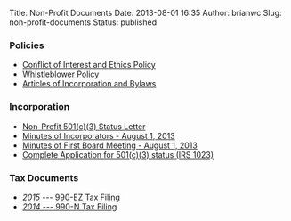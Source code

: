Title: Non-Profit Documents
Date: 2013-08-01 16:35
Author: brianwc
Slug: non-profit-documents
Status: published

### Policies

 - [Conflict of Interest and Ethics
    Policy]({filename}/pdf/005-COI_and_Ethics_policy.pdf)
 - [Whistleblower Policy]({filename}/pdf/Whistleblower-Policy.pdf)
 - [Articles of Incorporation and Bylaws]({filename}/pdf/Articles_of_Incorporation_and_Bylaws.pdf)


### Incorporation

-   [Non-Profit 501(c)(3) Status
    Letter]({filename}/pdf/006-non-profit-status-letter-redacted.pdf)
-   [Minutes of Incorporators - August 1,
    2013]({filename}/pdf/003-minutes_incorporators.pdf)
-   [Minutes of First Board Meeting - August 1,
    2013]({filename}/pdf/004-mins_1st_bd_mtg-signed.pdf)
-   [Complete Application for 501(c)(3) status (IRS
    1023)]({filename}/pdf/irs-1023-free-law-project.pdf)

### Tax Documents

 - [*2015* --- 990-EZ Tax Filing]({filename}/pdf/2015-990-EZ.pdf)
 - [*2014* --- 990-N Tax Filing]({filename}/pdf/2014-990-N.pdf)


